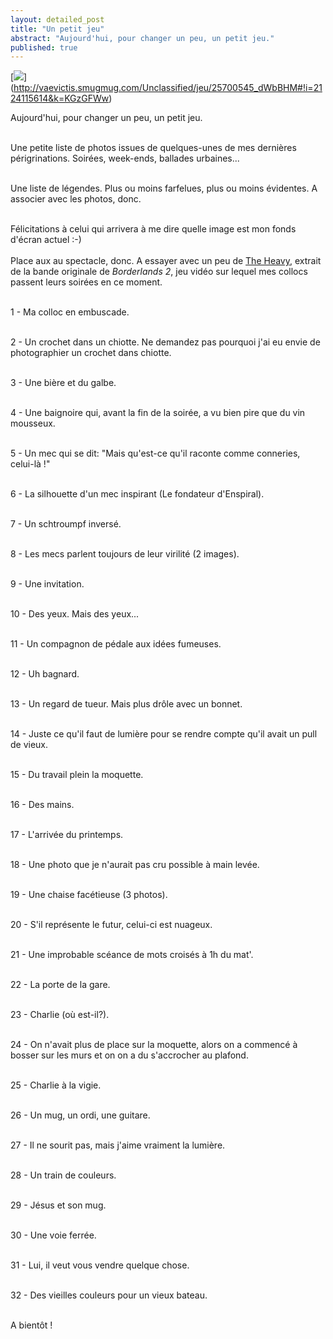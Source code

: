 ```yaml
---
layout: detailed_post
title: "Un petit jeu"
abstract: "Aujourd'hui, pour changer un peu, un petit jeu."
published: true
---
```

[<img src="http://vaevictis.smugmug.com/Unclassified/jeu/i-KGzGFWw/0/S/YOM3346-S.jpg">] (http://vaevictis.smugmug.com/Unclassified/jeu/25700545_dWbBHM#!i=2124115614&k=KGzGFWw)

Aujourd'hui, pour changer un peu, un petit jeu.
<br />
<br />

Une petite liste de photos issues de quelques-unes de mes dernières périgrinations. Soirées, week-ends, ballades urbaines...
<br />
<br />

Une liste de légendes. Plus ou moins farfelues, plus ou moins évidentes. A associer avec les photos, donc.
<br />
<br />

Félicitations à celui qui arrivera à me dire quelle image est mon fonds d'écran actuel :-)
<br />
<br />
Place aux au spectacle, donc. A essayer avec un peu de [The Heavy](http://www.youtube.com/watch?v=s-D4p5Qq3qo), extrait de la bande originale de _Borderlands 2_, jeu vidéo sur lequel mes collocs passent leurs soirées en ce moment.
<br />
<br />

1 - Ma colloc en embuscade.
<br />
<br />

2 - Un crochet dans un chiotte. Ne demandez pas pourquoi j'ai eu envie de photographier un crochet dans chiotte.
<br />
<br />

3 - Une bière et du galbe.
<br />
<br />

4 - Une baignoire qui, avant la fin de la soirée, a vu bien pire que du vin mousseux.
<br />
<br />

5 - Un mec qui se dit: "Mais qu'est-ce qu'il raconte comme conneries, celui-là !"
<br />
<br />

6 - La silhouette d'un mec inspirant (Le fondateur d'Enspiral).
<br />
<br />

7 - Un schtroumpf inversé.
<br />
<br />

8 - Les mecs parlent toujours de leur virilité (2 images).
<br />
<br />

9 - Une invitation.
<br />
<br />

10 - Des yeux. Mais des yeux...
<br />
<br />

11 - Un compagnon de pédale aux idées fumeuses.
<br />
<br />

12 - Uh bagnard.
<br />
<br />

13 - Un regard de tueur. Mais plus drôle avec un bonnet.
<br />
<br />

14 - Juste ce qu'il faut de lumière pour se rendre compte qu'il avait un pull de vieux.
<br />
<br />

15 - Du travail plein la moquette.
<br />
<br />

16 - Des mains.
<br />
<br />

17 - L'arrivée du printemps.
<br />
<br />

18 - Une photo que je n'aurait pas cru possible à main levée.
<br />
<br />

19 - Une chaise facétieuse (3 photos).
<br />
<br />

20 - S'il représente le futur, celui-ci est nuageux.
<br />
<br />

21 - Une improbable scéance de mots croisés à 1h du mat'.
<br />
<br />

22 - La porte de la gare.
<br />
<br />

23 - Charlie (où est-il?).
<br />
<br />

24 - On n'avait plus de place sur la moquette, alors on a commencé à bosser sur les murs et on on a du s'accrocher au plafond.
<br />
<br />

25 - Charlie à la vigie.
<br />
<br />

26 - Un mug, un ordi, une guitare.
<br />
<br />

27 - Il ne sourit pas, mais j'aime vraiment la lumière.
<br />
<br />

28 - Un train de couleurs.
<br />
<br />

29 - Jésus et son mug.
<br />
<br />

30 - Une voie ferrée.
<br />
<br />

31 - Lui, il veut vous vendre quelque chose.
<br />
<br />

32 - Des vieilles couleurs pour un vieux bateau.
<br />
<br />

A bientôt !